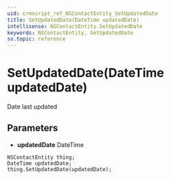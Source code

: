 ```yaml
---
uid: crmscript_ref_NSContactEntity_SetUpdatedDate
title: SetUpdatedDate(DateTime updatedDate)
intellisense: NSContactEntity.SetUpdatedDate
keywords: NSContactEntity, GetUpdatedDate
so.topic: reference
---
```


# SetUpdatedDate(DateTime updatedDate)

Date last updated

## Parameters

* **updatedDate** DateTime

```crmscript
NSContactEntity thing;
DateTime updatedDate;
thing.SetUpdatedDate(updatedDate);
```

